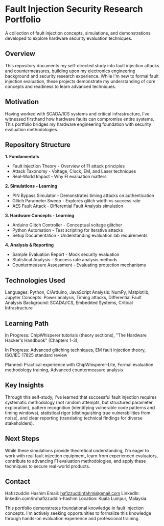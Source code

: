 # Fault Injection Security Research Portfolio

A collection of fault injection concepts, simulations, and demonstrations developed to explore hardware security evaluation techniques.

## Overview

This repository documents my self-directed study into fault injection attacks and countermeasures, building upon my electronics engineering background and security research experience. While I'm new to formal fault injection evaluation, these projects demonstrate my understanding of core concepts and readiness to learn advanced techniques.

## Motivation

Having worked with SCADA/ICS systems and critical infrastructure, I've witnessed firsthand how hardware faults can compromise entire systems. This portfolio bridges my hardware engineering foundation with security evaluation methodologies.

## Repository Structure

**1. Fundamentals**
- Fault Injection Theory - Overview of FI attack principles
- Attack Taxonomy - Voltage, Clock, EM, and Laser techniques
- Real-World Impact - Why FI evaluation matters

**2. Simulations - Learning**
- PIN Bypass Simulator - Demonstrates timing attacks on authentication
- Glitch Parameter Sweep - Explores glitch width vs success rate
- AES Fault Attack - Differential Fault Analysis simulation

**3. Hardware Concepts - Learning**
- Arduino Glitch Controller - Conceptual voltage glitcher
- Python Automation - Test scripting for iterative attacks
- Setup Documentation - Understanding evaluation lab requirements

**4. Analysis & Reporting**
- Sample Evaluation Report - Mock security evaluation
- Statistical Analysis - Success rate analysis methods
- Countermeasure Assessment - Evaluating protection mechanisms

## Technologies Used

Languages: Python, C/Arduino, JavaScript
Analysis: NumPy, Matplotlib, Jupyter
Concepts: Power analysis, Timing attacks, Differential Fault Analysis
Background: SCADA/ICS, Embedded Systems, Critical Infrastructure

## Learning Path

In Progress: ChipWhisperer tutorials (theory sections), "The Hardware Hacker's Handbook" (Chapters 1-3),

In Progress: Advanced glitching techniques, EM fault injection theory, ISO/IEC 17825 standard review

Planned: Practical experience with ChipWhisperer-Lite, Formal evaluation methodology training, Advanced countermeasure analysis

## Key Insights

Through this self-study, I've learned that successful fault injection requires systematic methodology (not random attempts, but structured parameter exploration), pattern recognition (identifying vulnerable code patterns and timing windows), statistical rigor (distinguishing true vulnerabilities from noise), and clear reporting (translating technical findings for diverse stakeholders).


## Next Steps

While these simulations provide theoretical understanding, I'm eager to work with real fault injection equipment, learn from experienced evaluators, contribute to advancing FI evaluation methodologies, and apply these techniques to secure real-world products.

## Contact

Hafizzuddin Hashim
Email: hafizzuddinfahmi@gmail.com
LinkedIn: linkedin.com/in/hafizzuddin-hashim
Location: Kuala Lumpur, Malaysia 

This portfolio demonstrates foundational knowledge in fault injection concepts. I'm actively seeking opportunities to formalize this knowledge through hands-on evaluation experience and professional training.